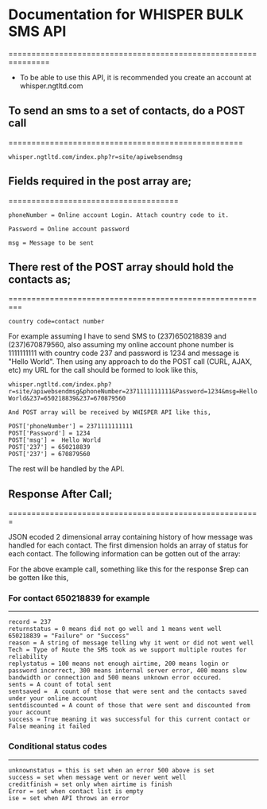 # Documentation for WHISPER BULK SMS API
===============================================================

- To be able to use this API, it is recommended you create an account at whisper.ngtltd.com
 
## To send an sms to a set of contacts, do a POST call
===================================================
```
whisper.ngtltd.com/index.php?r=site/apiwebsendmsg
```

## Fields required in the post array are;
=====================================
```
phoneNumber = Online account Login. Attach country code to it.

Password = Online account password

msg = Message to be sent
```

## There rest of the POST array should hold the contacts as;
=========================================================
```
country code=contact number
```
For example assuming I have to send SMS to (237)650218839 and (237)670879560, also assuming my online account phone number is 1111111111 with country code 237 and password is 1234 and message is "Hello World". Then using any approach to do the POST call (CURL, AJAX, etc) my URL for the call should be formed to look like this,

```
whisper.ngtltd.com/index.php?r=site/apiwebsendmsg&phoneNumber=2371111111111&Password=1234&msg=Hello World&237=650218839&237=670879560

And POST array will be received by WHISPER API like this,

POST['phoneNumber'] = 2371111111111
POST['Password'] = 1234
POST['msg'] =  Hello World
POST['237'] = 650218839
POST['237'] = 670879560
```

The rest will be handled by the API.

## Response After Call;
=======================================================

JSON ecoded 2 dimensional array containing history of how message was handled for each contact. The first dimension holds an array of status for each contact. The following information can be gotten out of the array:

For the above example call, something like this for the response $rep can be gotten like this,

### For contact 650218839 for example
---------------------------------
```
record = 237
returnstatus = 0 means did not go well and 1 means went well
650218839 = "Failure" or "Success"
reason = A string of message telling why it went or did not went well
Tech = Type of Route the SMS took as we support multiple routes for reliability
replystatus = 100 means not enough airtime, 200 means login or password incorrect, 300 means internal server error, 400 means slow bandwidth or connection and 500 means unknown error occured.
sents = A count of total sent
sentsaved =  A count of those that were sent and the contacts saved under your online account
sentdiscounted = A count of those that were sent and discounted from your account
success = True meaning it was successful for this current contact or False meaning it failed
```

### Conditional status codes
----------------------------------
```
unknownstatus = this is set when an error 500 above is set
success = set when message went or never went well
creditfinish = set only when airtime is finish
Error = set when contact list is empty
ise = set when API throws an error
``` 

